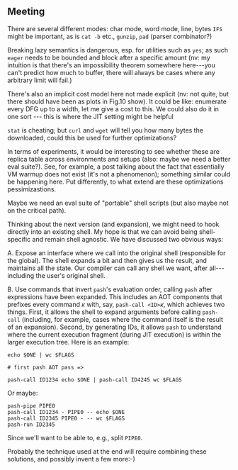 

## Meeting 

There are several different modes: char mode, word mode, line, bytes
`IFS` might be important, as is `cat -b` etc., `gunzip`, `pad` (parser combinator?)

Breaking lazy semantics is dangerous, esp. for utilities such as `yes`; as such `eager` needs to be bounded and block after a specific amount
(nv: my intuition is that there's an impossibility theorem somewhere here---you can't predict how much to buffer, there will always be cases where any arbitrary limit will fail.)

There's also an implicit cost model here not made explicit (nv: not quite, but there should have been as plots in Fig.10 show).
It could be like: enumerate every DFG up to a width, let me give a cost to this.
We could also do it in one sort --- this is where the JIT setting might be helpful

`stat` is cheating; but `curl` and `wget` will tell you how many bytes the downloaded, could this be used for further optimizations?

In terms of experiments, it would be interesting to see whether these are replica table across environments and setups (also: maybe we need a better eval suite?).
See, for example, a post talking about the fact that essentially VM warmup does not exist (it's not a phenomenon); something similar could be happening here.
Put differently, to what extend are these optimizations pessimizastions.

Maybe we need an eval suite of "portable" shell scripts (but also maybe not on the critical path).

Thinking about the next version (and expansion), we might need to hook directly into an existing shell.
My hope is that we can avoid being shell-specific and remain shell agnostic.
We have discussed two obvious ways:

A. Expose an interface where we call into the original shell (responsible for the global).
The shell expands a bit and then gives us the result, and maintains all the state.
Our compiler can call any shell we want, after all---including the user's original shell.

B. Use commands that invert `pash`'s evaluation order, calling `pash` after expressions have been expanded.
This includes an AOT components that prefixes every command _κ_ with, say, `pash-call <ID>`_κ_, which achieves two things.
First, it allows the shell to expand arguments before calling `pash-call` (including, for example, cases where the command itself is the result of an expansion).
Second, by generating IDs, it allows `pash` to understand where the current execution fragment (during JIT execution) is within the larger execution tree.
Here is an example:

```
echo $ONE | wc $FLAGS

# first pash AOT pass =>

pash-call ID1234 echo $ONE | pash-call ID4245 wc $FLAGS
```

Or maybe:

```
pash-pipe PIPE0
pash-call ID1234 - PIPE0 -- echo $ONE
pash-call ID2345 PIPE0 - -- wc $FLAGS
pash-run ID2345
```

Since we'll want to be able to, e.g., split `PIPE0`.

Probably the technique used at the end will require combining these solutions, and possibly invent a few more:-)



